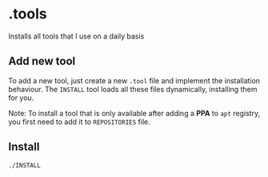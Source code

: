 # .tools

Installs all tools that I use on a daily basis

## Add new tool

To add a new tool, just create a new `.tool` file and implement the installation behaviour. The `INSTALL` tool loads all these files dynamically, installing them for you.

Note: To install a tool that is only available after adding a **PPA** to `apt` registry, you first need to add it to `REPOSITORIES` file.

## Install

```bash
./INSTALL
```